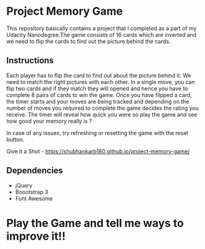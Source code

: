 # Project Memory Game

This repository basically contains a project that I completed as a part of my Udacity Nanodegree.The game consists of 16 cards which are inverted and we need to flip the cards to find out the picture behind the cards.

## Instructions 

Each player has to flip the card to find out about the picture behind it. We need to match the right pictures with each other. In a single move, you can flip two cards and if they match they will opened and hence you have to complete 8 pairs of cards to win the game. Once you have filpped a card, the timer starts and your moves are being tracked and depending on the number of moves you required to complete the game decides the rating you receive. The timer will reveal how quick you were so play the game and see how good your memory really is ? 

In case of any issues, try refreshing or resetting the game with the reset button. 

Give it a Shot - https://shubhankarb180.github.io/project-memory-game/

## Dependencies 

  * jQuery 
  * Boootstrap 3 
  * Font Awesome
  
# Play the Game and tell me ways to improve it!!
